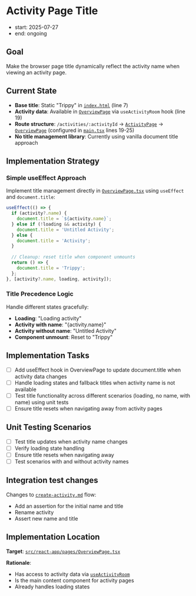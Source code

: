# Activity Page Title

- start: 2025-07-27
- end: ongoing

## Goal

Make the browser page title dynamically reflect the activity name when viewing an activity page.

## Current State

- **Base title**: Static "Trippy" in [`index.html`](../../index.html) (line 7)
- **Activity data**: Available in [`OverviewPage`](../../src/react-app/pages/OverviewPage.tsx) via `useActivityRoom` hook (line 19)
- **Route structure**: `/activities/:activityId` → [`ActivityPage`](../../src/react-app/pages/ActivityPage.tsx) → [`OverviewPage`](../../src/react-app/pages/OverviewPage.tsx) (configured in [`main.tsx`](../../src/react-app/main.tsx) lines 19-25)
- **No title management library**: Currently using vanilla document title approach

## Implementation Strategy

### Simple useEffect Approach

Implement title management directly in [`OverviewPage.tsx`](../../src/react-app/pages/OverviewPage.tsx) using `useEffect` and `document.title`:

```typescript
useEffect(() => {
  if (activity?.name) {
    document.title = `${activity.name}`;
  } else if (!loading && activity) {
    document.title = 'Untitled Activity';
  } else {
    document.title = 'Activity';
  }
  
  // Cleanup: reset title when component unmounts
  return () => {
    document.title = 'Trippy';
  };
}, [activity?.name, loading, activity]);
```

### Title Precedence Logic

Handle different states gracefully:
- **Loading**: "Loading activity"
- **Activity with name**: "{activity.name}"
- **Activity without name**: "Untitled Activity" 
- **Component unmount**: Reset to "Trippy"

## Implementation Tasks

- [ ] Add useEffect hook in OverviewPage to update document.title when activity data changes
- [ ] Handle loading states and fallback titles when activity name is not available
- [ ] Test title functionality across different scenarios (loading, no name, with name) using unit tests
- [ ] Ensure title resets when navigating away from activity pages

## Unit Testing Scenarios

- [ ] Test title updates when activity name changes
- [ ] Verify loading state handling  
- [ ] Ensure title resets when navigating away
- [ ] Test scenarios with and without activity names

## Integration test changes

Changes to [`create-activity.md`](../flows/create-activity.md) flow:
- Add an assertion for the initial name and title
- Rename activity
- Assert new name and title

## Implementation Location

**Target**: [`src/react-app/pages/OverviewPage.tsx`](../../src/react-app/pages/OverviewPage.tsx)

**Rationale**: 
- Has access to activity data via [`useActivityRoom`](../../src/react-app/hooks/useActivityRoom.ts)
- Is the main content component for activity pages
- Already handles loading states 